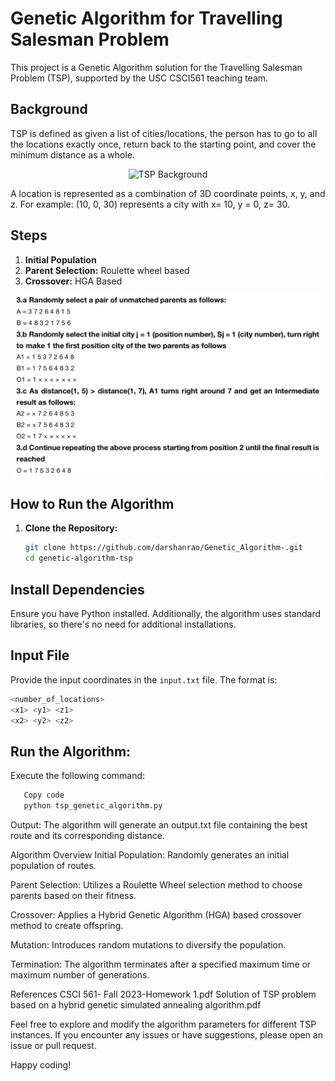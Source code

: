 # Genetic Algorithm for Travelling Salesman Problem

This project is a Genetic Algorithm solution for the Travelling Salesman Problem (TSP), supported by the USC CSCI561 teaching team.

## Background
TSP is defined as given a list of cities/locations, the person has to go to all the locations exactly once, return back to the starting point, and cover the minimum distance as a whole.
<p align="center"><img src="background.png" alt="TSP Background" width="500" /></p>
A location is represented as a combination of 3D coordinate points, x, y, and z. For example: (10, 0, 30) represents a city with x= 10, y = 0, z= 30.

## Steps
1. **Initial Population**
2. **Parent Selection:** Roulette wheel based
3. **Crossover:** HGA Based
<p align="center"><img src="crossover.png" alt="Crossover" width="500" /></p>

## How to Run the Algorithm
1. **Clone the Repository:**
   ```bash
   git clone https://github.com/darshanrao/Genetic_Algorithm-.git
   cd genetic-algorithm-tsp

## Install Dependencies
Ensure you have Python installed. Additionally, the algorithm uses standard libraries, so there's no need for additional installations.

## Input File
Provide the input coordinates in the `input.txt` file. The format is:
  ```bash
  <number_of_locations>
  <x1> <y1> <z1>
  <x2> <y2> <z2>
  ```

## Run the Algorithm:
Execute the following command:

```bash
   Copy code
   python tsp_genetic_algorithm.py
```
Output:
The algorithm will generate an output.txt file containing the best route and its corresponding distance.

Algorithm Overview
Initial Population:
Randomly generates an initial population of routes.

Parent Selection:
Utilizes a Roulette Wheel selection method to choose parents based on their fitness.

Crossover:
Applies a Hybrid Genetic Algorithm (HGA) based crossover method to create offspring.

Mutation:
Introduces random mutations to diversify the population.

Termination:
The algorithm terminates after a specified maximum time or maximum number of generations.

References
CSCI 561- Fall 2023-Homework 1.pdf
Solution of TSP problem based on a hybrid genetic simulated annealing algorithm.pdf

Feel free to explore and modify the algorithm parameters for different TSP instances. If you encounter any issues or have suggestions, please open an issue or pull request.

Happy coding!
